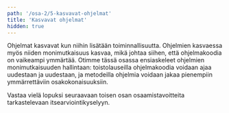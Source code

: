 ```yaml
---
path: '/osa-2/5-kasvavat-ohjelmat'
title: 'Kasvavat ohjelmat'
hidden: true
---
```


Ohjelmat kasvavat kun niihin lisätään toiminnallisuutta. Ohjelmien kasvaessa myös niiden monimutkaisuus kasvaa, mikä johtaa siihen, että ohjelmakoodia on vaikeampi ymmärtää. Otimme tässä osassa ensiaskeleet ohjelmien monimutkaisuuden hallintaan: toistolauseilla ohjelmakoodia voidaan ajaa uudestaan ja uudestaan, ja metodeilla ohjelmia voidaan jakaa pienempiin ymmärrettäviin osakokonaisuuksiin.

Vastaa vielä lopuksi seuraavaan toisen osan osaamistavoitteita tarkastelevaan itsearviointikyselyyn.

<quiz id="7d568678-be3a-5ed5-8981-5d24e79e78e7"></quiz>
